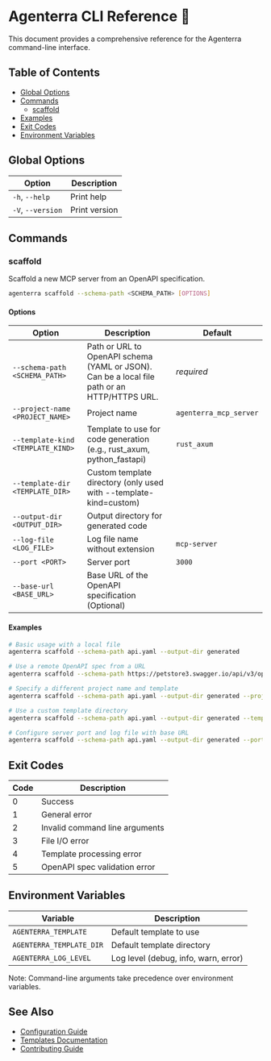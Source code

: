 # Agenterra CLI Reference 📝

This document provides a comprehensive reference for the Agenterra command-line interface.

## Table of Contents
- [Global Options](#global-options)
- [Commands](#commands)
  - [scaffold](#scaffold)
- [Examples](#examples)
- [Exit Codes](#exit-codes)
- [Environment Variables](#environment-variables)

## Global Options

| Option | Description |
|--------|-------------|
| `-h`, `--help` | Print help |
| `-V`, `--version` | Print version |

## Commands

### scaffold

Scaffold a new MCP server from an OpenAPI specification.

```bash
agenterra scaffold --schema-path <SCHEMA_PATH> [OPTIONS]
```

#### Options

| Option | Description | Default |
|--------|-------------|---------|
| `--schema-path <SCHEMA_PATH>` | Path or URL to OpenAPI schema (YAML or JSON). Can be a local file path or an HTTP/HTTPS URL. | *required* |
| `--project-name <PROJECT_NAME>` | Project name | `agenterra_mcp_server` |
| `--template-kind <TEMPLATE_KIND>` | Template to use for code generation (e.g., rust_axum, python_fastapi) | `rust_axum` |
| `--template-dir <TEMPLATE_DIR>` | Custom template directory (only used with --template-kind=custom) | |
| `--output-dir <OUTPUT_DIR>` | Output directory for generated code | |
| `--log-file <LOG_FILE>` | Log file name without extension | `mcp-server` |
| `--port <PORT>` | Server port | `3000` |
| `--base-url <BASE_URL>` | Base URL of the OpenAPI specification (Optional) | |

#### Examples

```bash
# Basic usage with a local file
agenterra scaffold --schema-path api.yaml --output-dir generated

# Use a remote OpenAPI spec from a URL
agenterra scaffold --schema-path https://petstore3.swagger.io/api/v3/openapi.json --output-dir generated

# Specify a different project name and template
agenterra scaffold --schema-path api.yaml --output-dir generated --project-name my-api-server --template-kind rust_axum

# Use a custom template directory
agenterra scaffold --schema-path api.yaml --output-dir generated --template-kind custom --template-dir ./my-templates

# Configure server port and log file with base URL
agenterra scaffold --schema-path api.yaml --output-dir generated --port 8080 --log-file my-server --base-url https://api.example.com
```

## Exit Codes

| Code | Description |
|------|-------------|
| 0    | Success |
| 1    | General error |
| 2    | Invalid command line arguments |
| 3    | File I/O error |
| 4    | Template processing error |
| 5    | OpenAPI spec validation error |

## Environment Variables

| Variable | Description |
|----------|-------------|
| `AGENTERRA_TEMPLATE` | Default template to use |
| `AGENTERRA_TEMPLATE_DIR` | Default template directory |
| `AGENTERRA_LOG_LEVEL` | Log level (debug, info, warn, error) |

Note: Command-line arguments take precedence over environment variables.

## See Also

- [Configuration Guide](CONFIGURATION.md)
- [Templates Documentation](TEMPLATES.md)
- [Contributing Guide](../CONTRIBUTING.md)